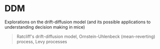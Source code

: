 # DDM
Explorations on the drift-diffusion model (and its possible applications to understanding decision making in mice)

> Ratcliff's drift-diffusion model, Ornstein-Uhlenbeck (mean-reverting) process, Levy processes 
